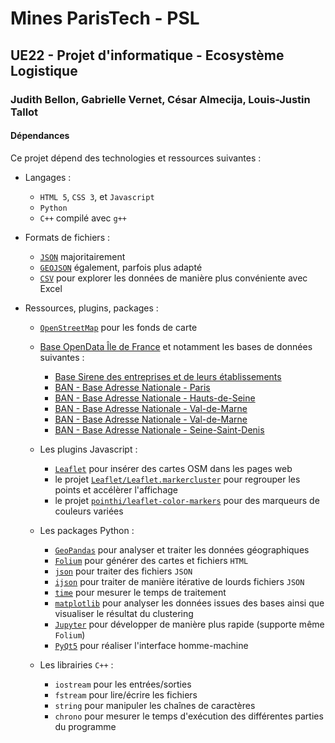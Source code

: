 # Mines ParisTech - PSL

## UE22 - Projet d'informatique - Ecosystème Logistique

### Judith Bellon, Gabrielle Vernet, César Almecija, Louis-Justin Tallot

#### Dépendances

Ce projet dépend des technologies et ressources suivantes :

* Langages :
  * `HTML 5`, `CSS 3`, et `Javascript`
  * `Python`
  * `C++` compilé avec `g++`

* Formats de fichiers :
  * [`JSON`](https://fr.wikipedia.org/wiki/JavaScript_Object_Notation) majoritairement
  * [`GEOJSON`](https://fr.wikipedia.org/wiki/GeoJSON) également, parfois plus adapté
  * [`CSV`](https://fr.wikipedia.org/wiki/Comma-separated_values) pour explorer les données de manière plus convéniente avec Excel

* Ressources, plugins, packages :
  * [`OpenStreetMap`](https://www.openstreetmap.org) pour les fonds de carte
  * [Base OpenData Île de France](https://data.iledefrance.fr/) et notamment les bases de données suivantes :
    * [Base Sirene des entreprises et de leurs établissements](https://data.iledefrance.fr/explore/dataset/base-sirene)
    * [BAN - Base Adresse Nationale - Paris](https://data.iledefrance.fr/explore/dataset/base-adresse-75)
    * [BAN - Base Adresse Nationale - Hauts-de-Seine](https://data.iledefrance.fr/explore/dataset/base-adresse-92)
    * [BAN - Base Adresse Nationale - Val-de-Marne](https://data.iledefrance.fr/explore/dataset/base-adresse-94)
    * [BAN - Base Adresse Nationale - Val-de-Marne](https://data.iledefrance.fr/explore/dataset/base-adresse-94)
    * [BAN - Base Adresse Nationale - Seine-Saint-Denis](https://data.iledefrance.fr/explore/dataset/base-adresse-93)

  * Les plugins Javascript :
    * [`Leaflet`](https://leafletjs.com/) pour insérer des cartes OSM dans les pages web
    * le projet [`Leaflet/Leaflet.markercluster`](https://github.com/Leaflet/Leaflet.markercluster) pour regrouper les points et accélèrer l'affichage
    * le projet [`pointhi/leaflet-color-markers`](https://github.com/pointhi/leaflet-color-markers) pour des marqueurs de couleurs variées
  * Les packages Python :
    * [`GeoPandas`](https://geopandas.org/) pour analyser et traiter les données géographiques
    * [`Folium`](https://python-visualization.github.io/folium/) pour générer des cartes et fichiers `HTML`
    * [`json`](https://docs.python.org/fr/3/library/json.html) pour traiter des fichiers `JSON`
    * [`ijson`](https://pypi.org/project/ijson/) pour traiter de manière itérative de lourds fichiers `JSON`
    * [`time`](https://docs.python.org/fr/3/library/time.html) pour mesurer le temps de traitement
    * [`matplotlib`](https://matplotlib.org) pour analyser les données issues des bases ainsi que visualiser le résultat du clustering
    * [`Jupyter`](https://jupyter.org/) pour développer de manière plus rapide (supporte même `Folium`)
    * [`PyQt5`](https://www.riverbankcomputing.com/software/pyqt/) pour réaliser l'interface homme-machine
  * Les librairies `C++` :
    * `iostream` pour les entrées/sorties
    * `fstream` pour lire/écrire les fichiers
    * `string` pour manipuler les chaînes de caractères
    * `chrono` pour mesurer le temps d'exécution des différentes parties du programme
